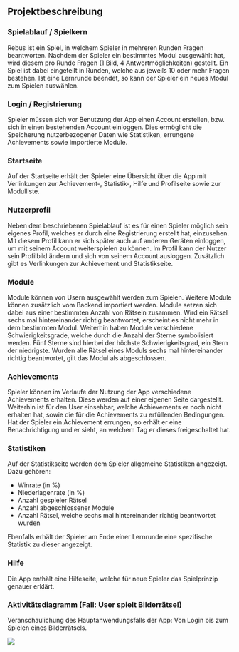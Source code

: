 ## Projektbeschreibung

### Spielablauf / Spielkern
Rebus ist ein Spiel, in welchem Spieler in mehreren Runden Fragen beantworten. Nachdem der Spieler ein bestimmtes Modul ausgewählt hat, wird diesem pro Runde Fragen (1 Bild, 4 Antwortmöglichkeiten) gestellt. Ein Spiel ist dabei eingeteilt in Runden, welche aus jeweils 10 oder mehr Fragen bestehen. Ist eine Lernrunde beendet, so kann der Spieler ein neues Modul zum Spielen auswählen.

### Login / Registrierung
Spieler müssen sich vor Benutzung der App einen Account erstellen, bzw. sich in einen bestehenden Account einloggen. Dies ermöglicht die Speicherung nutzerbezogener Daten wie
Statistiken, errungene Achievements sowie importierte Module.

### Startseite
Auf der Startseite erhält der Spieler eine Übersicht über die App mit Verlinkungen zur Achievement-, Statistik-, Hilfe und Profilseite sowie
zur Modulliste.

### Nutzerprofil
Neben dem beschriebenen Spielablauf ist es für einen Spieler möglich sein eigenes Profil, welches er durch eine Registrierung erstellt hat, einzusehen. Mit diesem Profil kann er sich später auch auf anderen Geräten einloggen, um mit seinem Account weiterspielen zu können.
Im Profil kann der Nutzer sein Profilbild ändern und sich von seinem Account ausloggen. Zusätzlich gibt es Verlinkungen zur Achievement und Statistikseite.

### Module
Module können von Usern ausgewählt werden zum Spielen. Weitere Module können zusätzlich vom Backend importiert werden. Module setzen sich
dabei aus einer bestimmten Anzahl von Rätseln zusammen. Wird ein Rätsel sechs mal hintereinander richtig beantwortet, erscheint es nicht
mehr in dem bestimmten Modul. Weiterhin haben Module verschiedene Schwierigkeitsgrade, welche durch die Anzahl der Sterne
symbolisiert werden. Fünf Sterne sind hierbei der höchste Schwierigkeitsgrad, ein Stern der niedrigste. Wurden alle Rätsel
eines Moduls sechs mal hintereinander richtig beantwortet, gilt das Modul als abgeschlossen.

### Achievements
Spieler können im Verlaufe der Nutzung der App verschiedene Achievements erhalten. Diese werden auf einer eigenen Seite dargestellt. Weiterhin
ist für den User einsehbar, welche Achievements er noch nicht erhalten hat, sowie die für die Achievements zu erfüllenden Bedingungen.
Hat der Spieler ein Achievement errungen, so erhält er eine Benachrichtigung und er sieht, an welchem Tag er dieses freigeschaltet hat.

### Statistiken
Auf der Statistikseite werden dem Spieler allgemeine Statistiken angezeigt. Dazu gehören:
* Winrate (in %)
* Niederlagenrate (in %)
* Anzahl gespieler Rätsel
* Anzahl abgeschlossener Module
* Anzahl Rätsel, welche sechs mal hintereinander richtig beantwortet wurden

Ebenfalls erhält der Spieler am Ende einer Lernrunde eine spezifische Statistik zu dieser angezeigt.

### Hilfe
Die App enthält eine Hilfeseite, welche für neue Spieler das Spielprinzip genauer erklärt.

### Aktivitätsdiagramm (Fall: User spielt Bilderrätsel)
Veranschaulichung des Hauptanwendungsfalls der App: Von Login bis zum Spielen eines Bilderrätsels.

![](../images/aktivitätsdiagramm.png)
